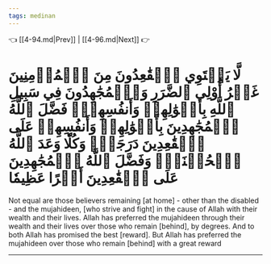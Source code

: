 ```yaml
---
tags: medinan
---
```


👈 [[4-94.md|Prev]] | [[4-96.md|Next]] 👉

# لَّا يَسۡتَوِي ٱلۡقَٰعِدُونَ مِنَ ٱلۡمُؤۡمِنِينَ غَيۡرُ أُوْلِي ٱلضَّرَرِ وَٱلۡمُجَٰهِدُونَ فِي سَبِيلِ ٱللَّهِ بِأَمۡوَٰلِهِمۡ وَأَنفُسِهِمۡۚ فَضَّلَ ٱللَّهُ ٱلۡمُجَٰهِدِينَ بِأَمۡوَٰلِهِمۡ وَأَنفُسِهِمۡ عَلَى ٱلۡقَٰعِدِينَ دَرَجَةٗۚ وَكُلّٗا وَعَدَ ٱللَّهُ ٱلۡحُسۡنَىٰۚ وَفَضَّلَ ٱللَّهُ ٱلۡمُجَٰهِدِينَ عَلَى ٱلۡقَٰعِدِينَ أَجۡرًا عَظِيمٗا

Not equal are those believers remaining [at home] - other than the disabled - and the mujahideen, [who strive and fight] in the cause of Allah with their wealth and their lives. Allah has preferred the mujahideen through their wealth and their lives over those who remain [behind], by degrees. And to both Allah has promised the best [reward]. But Allah has preferred the mujahideen over those who remain [behind] with a great reward

---

